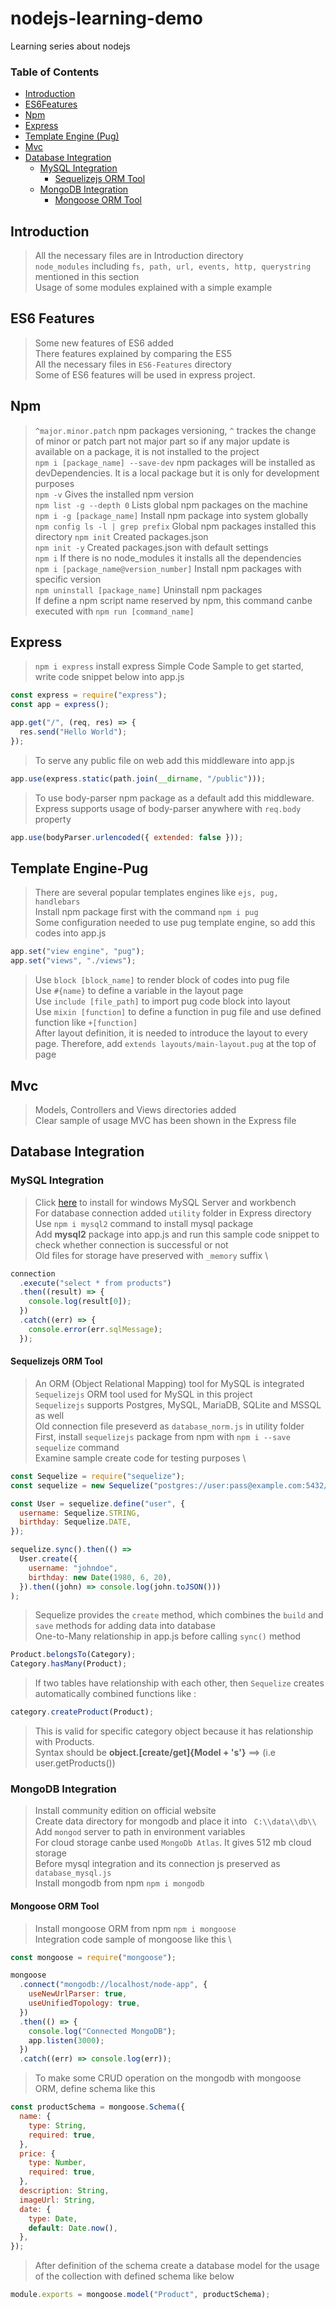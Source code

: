 # nodejs-learning-demo

Learning series about nodejs

### Table of Contents

- [Introduction](#introduction)
- [ES6Features](#es6-features)
- [Npm](#npm)
- [Express](#express)
- [Template Engine (Pug)](#template-engine-pug)
- [Mvc](#mvc)
- [Database Integration](#database-integration)
  - [MySQL Integration](#mysql-integration)
    - [Sequelizejs ORM Tool](#sequelizejs-orm-tool)
  - [MongoDB Integration](#mongodb-integration)
    - [Mongoose ORM Tool](#mongoose-orm-tool)

## Introduction

> All the necessary files are in Introduction directory \
> `node_modules` including `fs, path, url, events, http, querystring` mentioned in this section \
> Usage of some modules explained with a simple example

## ES6 Features

> Some new features of ES6 added \
> There features explained by comparing the ES5 \
> All the necessary files in `ES6-Features` directory \
> Some of ES6 features will be used in express project.

## Npm

> `^major.minor.patch` npm packages versioning, `^` trackes the change of minor or patch part not major part so if any major update is available on a package, it is not installed to the project\
> `npm i [package_name] --save-dev` npm packages will be installed as devDependencies. It is a local package but it is only for development purposes \
> `npm -v` Gives the installed npm version \
> `npm list -g --depth 0` Lists global npm packages on the machine \
> `npm i -g [package_name]` Install npm package into system globally \
> `npm config ls -l | grep prefix` Global npm packages installed this directory
> `npm init` Created packages.json \
> `npm init -y` Created packages.json with default settings \
> `npm i` If there is no node_modules it installs all the dependencies \
> `npm i [package_name@version_number]` Install npm packages with specific version \
> `npm uninstall [package_name]` Uninstall npm packages \
> If define a npm script name reserved by npm, this command canbe executed with `npm run [command_name]`

## Express

> `npm i express` install express
> Simple Code Sample to get started, write code snippet below into app.js

```javascript
const express = require("express");
const app = express();

app.get("/", (req, res) => {
  res.send("Hello World");
});
```

> To serve any public file on web add this middleware into app.js

```javascript
app.use(express.static(path.join(__dirname, "/public")));
```

> To use body-parser npm package as a default add this middleware. Express supports usage of body-parser anywhere with `req.body` property

```javascript
app.use(bodyParser.urlencoded({ extended: false }));
```

## Template Engine-Pug

> There are several popular templates engines like `ejs, pug, handlebars` \
> Install npm package first with the command `npm i pug` \
> Some configuration needed to use pug template engine, so add this codes into app.js

```javascript
app.set("view engine", "pug");
app.set("views", "./views");
```

> Use `block [block_name]` to render block of codes into pug file \
> Use `#{name}` to define a variable in the layout page \
> Use `include [file_path]` to import pug code block into layout \
> Use `mixin [function]` to define a function in pug file and use defined function like `+[function]` \
> After layout definition, it is needed to introduce the layout to every page. Therefore, add `extends layouts/main-layout.pug` at the top of page

## Mvc

> Models, Controllers and Views directories added \
> Clear sample of usage MVC has been shown in the Express file

## Database Integration

### MySQL Integration

> Click [here](https://dev.mysql.com/downloads/installer/) to install for windows MySQL Server and workbench \
> For database connection added `utility` folder in Express directory \
> Use `npm i mysql2` command to install mysql package \
> Add **mysql2** package into app.js and run this sample code snippet to check whether connection is successful or not \
> Old files for storage have preserved with `_memory` suffix \

```javascript
connection
  .execute("select * from products")
  .then((result) => {
    console.log(result[0]);
  })
  .catch((err) => {
    console.error(err.sqlMessage);
  });
```

#### Sequelizejs ORM Tool

> An ORM (Object Relational Mapping) tool for MySQL is integrated \
> `Sequelizejs` ORM tool used for MySQL in this project \
> `Sequelizejs` supports Postgres, MySQL, MariaDB, SQLite and MSSQL as well \
> Old connection file preseverd as `database_norm.js` in utility folder \
> First, install `sequelizejs` package from npm with `npm i --save sequelize` command \
> Examine sample create code for testing purposes \

```javascript
const Sequelize = require("sequelize");
const sequelize = new Sequelize("postgres://user:pass@example.com:5432/dbname");

const User = sequelize.define("user", {
  username: Sequelize.STRING,
  birthday: Sequelize.DATE,
});

sequelize.sync().then(() =>
  User.create({
    username: "johndoe",
    birthday: new Date(1980, 6, 20),
  }).then((john) => console.log(john.toJSON()))
);
```

> Sequelize provides the `create` method, which combines the `build` and `save` methods for adding data into database \
> One-to-Many relationship in app.js before calling `sync()` method

```javascript
Product.belongsTo(Category);
Category.hasMany(Product);
```

> If two tables have relationship with each other, then `Sequelize` creates automatically combined functions like :

```javascript
category.createProduct(Product);
```

> This is valid for specific category object because it has relationship with Products.\
> Syntax should be **object.[create/get]{Model + 's'}** ==> (i.e user.getProducts())

### MongoDB Integration

> Install community edition on official website \
> Create data directory for mongodb and place it into ` C:\\data\\db\\` \
> Add `mongod` server to path in environment variables \
> For cloud storage canbe used `MongoDb Atlas`. It gives 512 mb cloud storage \
> Before mysql integration and its connection js preserved as `database_mysql.js` \
> Install mongodb from npm `npm i mongodb`

#### Mongoose ORM Tool

> Install mongoose ORM from npm `npm i mongoose` \
> Integration code sample of mongoose like this \

```javascript
const mongoose = require("mongoose");

mongoose
  .connect("mongodb://localhost/node-app", {
    useNewUrlParser: true,
    useUnifiedTopology: true,
  })
  .then(() => {
    console.log("Connected MongoDB");
    app.listen(3000);
  })
  .catch((err) => console.log(err));
```

> To make some CRUD operation on the mongodb with mongoose ORM, define schema like this

```javascript
const productSchema = mongoose.Schema({
  name: {
    type: String,
    required: true,
  },
  price: {
    type: Number,
    required: true,
  },
  description: String,
  imageUrl: String,
  date: {
    type: Date,
    default: Date.now(),
  },
});
```

> After definition of the schema create a database model for the usage of the collection with defined schema like below

```javascript
module.exports = mongoose.model("Product", productSchema);
```

>
